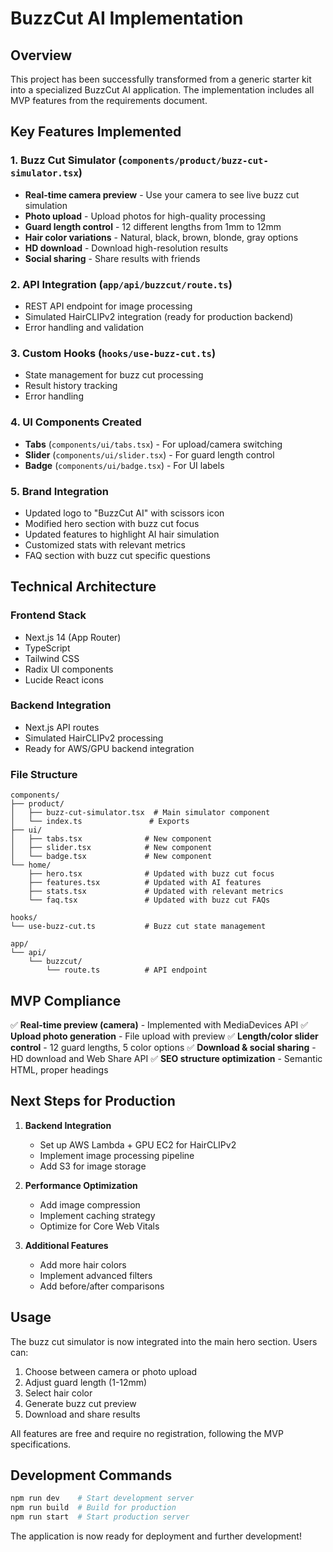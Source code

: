 # BuzzCut AI Implementation

## Overview
This project has been successfully transformed from a generic starter kit into a specialized BuzzCut AI application. The implementation includes all MVP features from the requirements document.

## Key Features Implemented

### 1. Buzz Cut Simulator (`components/product/buzz-cut-simulator.tsx`)
- **Real-time camera preview** - Use your camera to see live buzz cut simulation
- **Photo upload** - Upload photos for high-quality processing
- **Guard length control** - 12 different lengths from 1mm to 12mm
- **Hair color variations** - Natural, black, brown, blonde, gray options
- **HD download** - Download high-resolution results
- **Social sharing** - Share results with friends

### 2. API Integration (`app/api/buzzcut/route.ts`)
- REST API endpoint for image processing
- Simulated HairCLIPv2 integration (ready for production backend)
- Error handling and validation

### 3. Custom Hooks (`hooks/use-buzz-cut.ts`)
- State management for buzz cut processing
- Result history tracking
- Error handling

### 4. UI Components Created
- **Tabs** (`components/ui/tabs.tsx`) - For upload/camera switching
- **Slider** (`components/ui/slider.tsx`) - For guard length control
- **Badge** (`components/ui/badge.tsx`) - For UI labels

### 5. Brand Integration
- Updated logo to "BuzzCut AI" with scissors icon
- Modified hero section with buzz cut focus
- Updated features to highlight AI hair simulation
- Customized stats with relevant metrics
- FAQ section with buzz cut specific questions

## Technical Architecture

### Frontend Stack
- Next.js 14 (App Router)
- TypeScript
- Tailwind CSS
- Radix UI components
- Lucide React icons

### Backend Integration
- Next.js API routes
- Simulated HairCLIPv2 processing
- Ready for AWS/GPU backend integration

### File Structure
```
components/
├── product/
│   ├── buzz-cut-simulator.tsx  # Main simulator component
│   └── index.ts               # Exports
├── ui/
│   ├── tabs.tsx              # New component
│   ├── slider.tsx            # New component
│   └── badge.tsx             # New component
└── home/
    ├── hero.tsx              # Updated with buzz cut focus
    ├── features.tsx          # Updated with AI features
    ├── stats.tsx             # Updated with relevant metrics
    └── faq.tsx               # Updated with buzz cut FAQs

hooks/
└── use-buzz-cut.ts           # Buzz cut state management

app/
└── api/
    └── buzzcut/
        └── route.ts          # API endpoint
```

## MVP Compliance

✅ **Real-time preview (camera)** - Implemented with MediaDevices API
✅ **Upload photo generation** - File upload with preview
✅ **Length/color slider control** - 12 guard lengths, 5 color options
✅ **Download & social sharing** - HD download and Web Share API
✅ **SEO structure optimization** - Semantic HTML, proper headings

## Next Steps for Production

1. **Backend Integration**
   - Set up AWS Lambda + GPU EC2 for HairCLIPv2
   - Implement image processing pipeline
   - Add S3 for image storage

2. **Performance Optimization**
   - Add image compression
   - Implement caching strategy
   - Optimize for Core Web Vitals

3. **Additional Features**
   - Add more hair colors
   - Implement advanced filters
   - Add before/after comparisons

## Usage

The buzz cut simulator is now integrated into the main hero section. Users can:

1. Choose between camera or photo upload
2. Adjust guard length (1-12mm)
3. Select hair color
4. Generate buzz cut preview
5. Download and share results

All features are free and require no registration, following the MVP specifications.

## Development Commands

```bash
npm run dev    # Start development server
npm run build  # Build for production
npm run start  # Start production server
```

The application is now ready for deployment and further development!